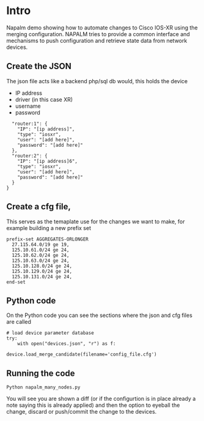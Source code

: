 # Intro
Napalm demo showing how to automate changes to Cisco IOS-XR using the merging configuration.
NAPALM tries to provide a common interface and mechanisms to push configuration and retrieve state data from network devices.

## Create the JSON

The json file acts like a backend php/sql db would, this holds the device 

- IP address
- driver (in this case XR)
- username
- password

```{
  "router:1": {
    "IP": "[ip address]",
    "type": "iosxr",
    "user": "[add here]",
    "password": "[add here]"
  },
  "router:2": {
    "IP": "[ip address]6",
    "type": "iosxr",
    "user": "[add here]",
    "password": "[add here]"
  }
}
```
## Create a cfg file, 
This serves as the temaplate use for the changes we want to make, for example building a new prefix set
```
prefix-set AGGREGATES-ORLONGER
  27.115.64.0/19 ge 19,
  125.10.61.0/24 ge 24,
  125.10.62.0/24 ge 24,
  125.10.63.0/24 ge 24,
  125.10.128.0/24 ge 24,
  125.10.129.0/24 ge 24,
  125.10.131.0/24 ge 24,
end-set
```

## Python code

On the Python code you can see the sections where the json and cfg files are called

```
# load device parameter database
try:
    with open("devices.json", "r") as f:
```

```
device.load_merge_candidate(filename='config_file.cfg')
```

## Running the code

```
Python napalm_many_nodes.py
```
You will see you are shown a diff (or if the configurtion is in place already a note saying this is already applied) and then the option to eyeball the change, discard or push/commit the change to the devices.
